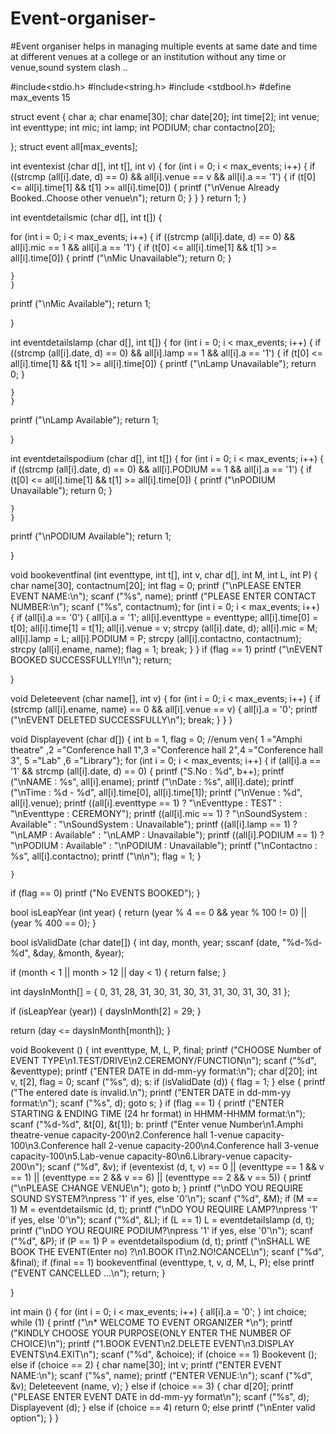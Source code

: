 # Event-organiser-
#Event organiser helps in managing multiple events at same date and time at different venues at a college or an institution without any time or venue,sound system clash ..

#include<stdio.h>
#include<string.h>
#include <stdbool.h>
#define max_events 15

struct event
{
  char a;
  char ename[30];
  char date[20];
  int time[2];
  int venue;
  int eventtype;
  int mic;
  int lamp;
  int PODIUM;
  char contactno[20];


};
struct event all[max_events];




int
eventexist (char d[], int t[], int v)
{
  for (int i = 0; i < max_events; i++)
    {
      if ((strcmp (all[i].date, d) == 0) && all[i].venue == v
	  && all[i].a == '1')
	{
	  if (t[0] <= all[i].time[1] && t[1] >= all[i].time[0])
	    {
	      printf ("\nVenue Already Booked..Choose other venue\n");
	      return 0;
	    }
	}
    }
  return 1;
}

int
eventdetailsmic (char d[], int t[])
{

  for (int i = 0; i < max_events; i++)
    {
      if ((strcmp (all[i].date, d) == 0) && all[i].mic == 1
	  && all[i].a == '1')
	{
	  if (t[0] <= all[i].time[1] && t[1] >= all[i].time[0])
	    {
	      printf ("\nMic Unavailable");
	      return 0;
	    }

	}
    }
  printf ("\nMic Available");
  return 1;


}

int
eventdetailslamp (char d[], int t[])
{
  for (int i = 0; i < max_events; i++)
    {
      if ((strcmp (all[i].date, d) == 0) && all[i].lamp == 1
	  && all[i].a == '1')
	{
	  if (t[0] <= all[i].time[1] && t[1] >= all[i].time[0])
	    {
	      printf ("\nLamp Unavailable");
	      return 0;
	    }

	}
    }
  printf ("\nLamp Available");
  return 1;


}

int
eventdetailspodium (char d[], int t[])
{
  for (int i = 0; i < max_events; i++)
    {
      if ((strcmp (all[i].date, d) == 0) && all[i].PODIUM == 1
	  && all[i].a == '1')
	{
	  if (t[0] <= all[i].time[1] && t[1] >= all[i].time[0])
	    {
	      printf ("\nPODIUM Unavailable");
	      return 0;
	    }

	}
    }
  printf ("\nPODIUM Available");
  return 1;


}

void
bookeventfinal (int eventtype, int t[], int v, char d[], int M, int L, int P)
{
  char name[30], contactnum[20];
  int flag = 0;
  printf ("\nPLEASE ENTER EVENT NAME:\n");
  scanf ("%s", name);
  printf ("PLEASE ENTER CONTACT NUMBER:\n");
  scanf ("%s", contactnum);
  for (int i = 0; i < max_events; i++)
    {
      if (all[i].a == '0')
	{
	  all[i].a = '1';
	  all[i].eventtype = eventtype;
	  all[i].time[0] = t[0];
	  all[i].time[1] = t[1];
	  all[i].venue = v;
	  strcpy (all[i].date, d);
	  all[i].mic = M;
	  all[i].lamp = L;
	  all[i].PODIUM = P;
	  strcpy (all[i].contactno, contactnum);
	  strcpy (all[i].ename, name);
	  flag = 1;
	  break;
	}
    }
  if (flag == 1)
    printf ("\nEVENT BOOKED SUCCESSFULLY!!\n");
  return;



}

void
Deleteevent (char name[], int v)
{
  for (int i = 0; i < max_events; i++)
    {
      if (strcmp (all[i].ename, name) == 0 && all[i].venue == v)
	{
	  all[i].a = '0';
	  printf ("\nEVENT DELETED SUCCESSFULLY\n");
	  break;
	}
    }
}

void
Displayevent (char d[])
{
  int b = 1, flag = 0;
  //enum ven{ 1 ="Amphi theatre" ,2 ="Conference hall 1",3 ="Conference hall 2",4 ="Conference hall 3", 5 ="Lab" ,6 ="Library"};
  for (int i = 0; i < max_events; i++)
    {
      if (all[i].a == '1' && strcmp (all[i].date, d) == 0)
	{
	  printf ("S.No : %d", b++);
	  printf ("\nNAME  : %s", all[i].ename);
	  printf ("\nDate  : %s", all[i].date);
	  printf ("\nTime  : %d - %d", all[i].time[0], all[i].time[1]);
	  printf ("\nVenue : %d", all[i].venue);
	  printf ((all[i].eventtype ==
		   1) ? "\nEventtype : TEST" : "\nEventtype : CEREMONY");
	  printf ((all[i].mic ==
		   1) ? "\nSoundSystem : Available" :
		  "\nSoundSystem : Unavailable");
	  printf ((all[i].lamp ==
		   1) ? "\nLAMP  : Available" : "\nLAMP  : Unavailable");
	  printf ((all[i].PODIUM ==
		   1) ? "\nPODIUM  : Available" : "\nPODIUM  : Unavailable");
	  printf ("\nContactno : %s", all[i].contactno);
	  printf ("\n\n");
	  flag = 1;
	}

    }
  if (flag == 0)
    printf ("No EVENTS BOOKED");
}

bool
isLeapYear (int year)
{
  return (year % 4 == 0 && year % 100 != 0) || (year % 400 == 0);
}

bool
isValidDate (char date[])
{
  int day, month, year;
  sscanf (date, "%d-%d-%d", &day, &month, &year);

  if (month < 1 || month > 12 || day < 1)
    {
      return false;
    }

  int daysInMonth[] = { 0, 31, 28, 31, 30, 31, 30, 31, 31, 30, 31, 30, 31 };

  if (isLeapYear (year))
    {
      daysInMonth[2] = 29;
    }

  return (day <= daysInMonth[month]);
}



void
Bookevent ()
{
  int eventtype, M, L, P, final;
  printf ("CHOOSE Number of EVENT TYPE\n1.TEST/DRIVE\n2.CEREMONY/FUNCTION\n");
  scanf ("%d", &eventtype);
  printf ("ENTER DATE in dd-mm-yy format:\n");
  char d[20];
  int v, t[2], flag = 0;
  scanf ("%s", d);
s:
  if (isValidDate (d))
    {
      flag = 1;
    }
  else
    {
      printf ("The entered date is invalid.\n");
      printf ("ENTER DATE in dd-mm-yy format:\n");
      scanf ("%s", d);
      goto s;
    }
  if (flag == 1)
    {
      printf
	("ENTER STARTING & ENDING TIME (24 hr format) in HHMM-HHMM format:\n");
      scanf ("%d-%d", &t[0], &t[1]);
    b:
      printf
	("Enter venue Number\n1.Amphi theatre-venue capacity-200\n2.Conference hall 1-venue capacity-100\n3.Conference hall 2-venue capacity-200\n4.Conference hall 3-venue capacity-100\n5.Lab-venue capacity-80\n6.Library-venue capacity-200\n");
      scanf ("%d", &v);
      if (eventexist (d, t, v) == 0 || (eventtype == 1 && v == 1)
	  || (eventtype == 2 && v == 6) || (eventtype == 2 && v == 5))
	{
	  printf ("\nPLEASE CHANGE VENUE\n");
	  goto b;
	}
      printf ("\nDO YOU REQUIRE SOUND SYSTEM?\npress '1' if yes, else '0'\n");
      scanf ("%d", &M);
      if (M == 1)
	M = eventdetailsmic (d, t);
      printf ("\nDO YOU REQUIRE LAMP?\npress '1' if yes, else '0'\n");
      scanf ("%d", &L);
      if (L == 1)
	L = eventdetailslamp (d, t);
      printf ("\nDO YOU REQUIRE PODIUM?\npress '1' if yes, else '0'\n");
      scanf ("%d", &P);
      if (P == 1)
	P = eventdetailspodium (d, t);
      printf
	("\nSHALL WE BOOK THE EVENT(Enter no) ?\n1.BOOK IT\n2.NO!CANCEL\n");
      scanf ("%d", &final);
      if (final == 1)
	bookeventfinal (eventtype, t, v, d, M, L, P);
      else
	printf ("EVENT CANCELLED ...\n");
      return;
    }

}


int
main ()
{
  for (int i = 0; i < max_events; i++)
    {
      all[i].a = '0';
    }
  int choice;
  while (1)
    {
      printf ("\n*  WELCOME TO EVENT ORGANIZER  *\n");
      printf
	("KINDLY CHOOSE YOUR PURPOSE(ONLY ENTER THE NUMBER OF CHOICE)\n");
      printf ("1.BOOK EVENT\n2.DELETE EVENT\n3.DISPLAY EVENTS\n4.EXIT\n");
      scanf ("%d", &choice);
      if (choice == 1)
	Bookevent ();
      else if (choice == 2)
	{
	  char name[30];
	  int v;
	  printf ("ENTER EVENT NAME:\n");
	  scanf ("%s", name);
	  printf ("ENTER VENUE:\n");
	  scanf ("%d", &v);
	  Deleteevent (name, v);
	}
      else if (choice == 3)
	{
	  char d[20];
	  printf ("PLEASE ENTER EVENT DATE in dd-mm-yy format\n");
	  scanf ("%s", d);
	  Displayevent (d);
	}
      else if (choice == 4)
	return 0;
      else
	printf ("\nEnter valid option");
    }
}
